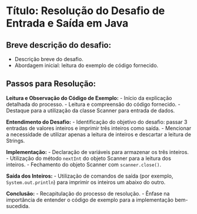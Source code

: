 # Título: Resolução do Desafio de Entrada e Saída em Java

## Breve descrição do desafio:

- Descrição breve do desafio.
- Abordagem inicial: leitura do exemplo de código fornecido.

## Passos para Resolução:

**Leitura e Observação do Código de Exemplo:** - Início da explicação detalhada do processo. - Leitura e compreensão do código fornecido. - Destaque para a utilização da classe Scanner para entrada de dados.

**Entendimento do Desafio:** - Identificação do objetivo do desafio: passar 3 entradas de valores inteiros e imprimir três inteiros como saída. - Mencionar a necessidade de utilizar apenas a leitura de inteiros e descartar a leitura de Strings.

**Implementação:** - Declaração de variáveis para armazenar os três inteiros. - Utilização do método `nextInt` do objeto Scanner para a leitura dos inteiros. - Fechamento do objeto Scanner com `scanner.close()`.

**Saída dos Inteiros:** - Utilização de comandos de saída (por exemplo, `System.out.println`) para imprimir os inteiros um abaixo do outro.

**Conclusão:** - Recapitulação do processo de resolução. - Ênfase na importância de entender o código de exemplo para a implementação bem-sucedida.
